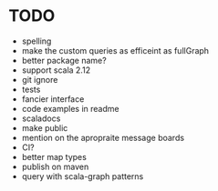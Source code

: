 # TODO #
 * spelling
 * make the custom queries as efficeint as fullGraph 
 * better package name?
 * support scala 2.12
 * git ignore
 * tests
 * fancier interface
 * code examples in readme
 * scaladocs
 * make public
 * mention on the apropraite message boards
 * CI?
 * better map types
 * publish on maven
 * query with scala-graph patterns